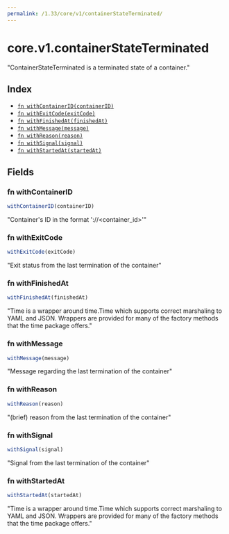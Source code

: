 ```yaml
---
permalink: /1.33/core/v1/containerStateTerminated/
---
```


# core.v1.containerStateTerminated

"ContainerStateTerminated is a terminated state of a container."

## Index

* [`fn withContainerID(containerID)`](#fn-withcontainerid)
* [`fn withExitCode(exitCode)`](#fn-withexitcode)
* [`fn withFinishedAt(finishedAt)`](#fn-withfinishedat)
* [`fn withMessage(message)`](#fn-withmessage)
* [`fn withReason(reason)`](#fn-withreason)
* [`fn withSignal(signal)`](#fn-withsignal)
* [`fn withStartedAt(startedAt)`](#fn-withstartedat)

## Fields

### fn withContainerID

```ts
withContainerID(containerID)
```

"Container's ID in the format '<type>://<container_id>'"

### fn withExitCode

```ts
withExitCode(exitCode)
```

"Exit status from the last termination of the container"

### fn withFinishedAt

```ts
withFinishedAt(finishedAt)
```

"Time is a wrapper around time.Time which supports correct marshaling to YAML and JSON.  Wrappers are provided for many of the factory methods that the time package offers."

### fn withMessage

```ts
withMessage(message)
```

"Message regarding the last termination of the container"

### fn withReason

```ts
withReason(reason)
```

"(brief) reason from the last termination of the container"

### fn withSignal

```ts
withSignal(signal)
```

"Signal from the last termination of the container"

### fn withStartedAt

```ts
withStartedAt(startedAt)
```

"Time is a wrapper around time.Time which supports correct marshaling to YAML and JSON.  Wrappers are provided for many of the factory methods that the time package offers."